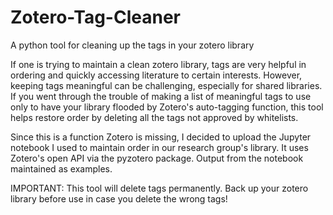 # Zotero-Tag-Cleaner
A python tool for cleaning up the tags in your zotero library

If one is trying to maintain a clean zotero library, tags are very helpful in ordering and quickly accessing literature to certain interests. However, keeping tags meaningful can be challenging, especially for shared libraries. If you went through the trouble of making a list of meaningful tags to use only to have your library flooded by Zotero's auto-tagging function, this tool helps restore order by deleting all the tags not approved by whitelists. 

Since this is a function Zotero is missing, I decided to upload the Jupyter notebook I used to maintain order in our research group's library. It uses Zotero's open API via the pyzotero package. Output from the notebook maintained as examples.

IMPORTANT: This tool will delete tags permanently. Back up your zotero library before use in case you delete the wrong tags!

